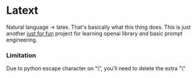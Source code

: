 # Latext

Natural language -> latex. That's basically what this thing does.
This is just another [just for fun](https://justforfunnoreally.dev/) project for learning openai library and basic prompt engineering.

### Limitation

Due to python escape character on "\\", you'll need to delete the extra "\\"
